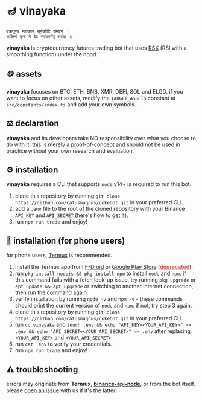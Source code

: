 <style>
  @import url('https://fonts.googleapis.com/css2?family=Inter&display=swap');
</style>
<body style='font-family: "Inter", sans-serif;'>

# 🪔 vinayaka
`वक्रतुण्ड महाकाय सूर्यकोटि समप्रभ ।`\
`अविघ्नं कुरु मे देव सर्वकार्येषु सर्वदा ॥`

**vinayaka** is cryptocurrency futures trading bot that uses [RSX](https://www.tradingview.com/script/20TzvKPk-Jurik-RSX/) (RSI with a smoothing function) under the hood.

## 🪙 assets
**vinayaka** focuses on BTC, ETH, BNB, XMR, DEFI, SOL and ELGD. if you want to focus on other assets, modify the `TARGET_ASSETS` constant at `src/constants/index.ts` and add your own symbols.

## ⚖️ declaration
**vinayaka** and its developers take NO responsibility over what you choose to do with it. this is merely a proof-of-concept and should not be used in practice without your own research and evaluation.

## ⚙️ installation
**vinayaka** requires a CLI that supports `node` v14+ is required to run this bot.
1. clone this repository by running ```git clone https://github.com/catusmagnus/cokebot.git``` in your preferred CLI.
2. add a `.env` file to the root of the cloned repository with your Binance `API_KEY` and `API_SECRET` (here's how to [get it](https://www.binance.com/en-IN/support/faq/360002502072)).
3. run `npm run trade` and enjoy!

## 🤳 installation (for phone users)
for phone users, [Termux](https://f-droid.org/en/packages/com.termux/) is recommended.
1. install the Termux app from [F-Droid](https://f-droid.org/en/packages/com.termux/) or [Google Play Store](https://play.google.com/store/apps/details?id=com.termux) (<a href='https://www.xda-developers.com/termux-terminal-linux-google-play-updates-stopped' style='color: indianred; font-weight: bold;'>deprecated</a>).
2. run `pkg install nodejs && pkg install npm` to install `node` and `npm`. if this command fails with a fetch look-up issue, try running `pkg upgrade` or `apt update && apt upgrade` or switching to another internet connection, then run the command again.
3. verify installation by running `node -v` and `npm -v` - these commands should print the current version of `node` and `npm`. if not, try step 3 again.
4. clone this repository by running ```git clone https://github.com/catusmagnus/cokebot.git``` in your preferred CLI.
5. run `cd vinayaka` and `touch .env && echo "API_KEY=<YOUR_API_KEY>" >> .env && echo "API_SECRET=<YOUR_API_SECRET>" >> .env` after replacing `<YOUR_API_KEY>` and `<YOUR_API_SECRET>`
6. run `cat .env` to verify your credentials.
7. run `npm run trade` and enjoy!

## ⚠️ troubleshooting
errors may originate from **Termux**, [**binance-api-node**](https://www.npmjs.com/package/binance-api-node), or from the bot itself. please [open an issue](https://github.com/catusmagnus/vinayaka/issues) with us if it's the latter.
</body>
